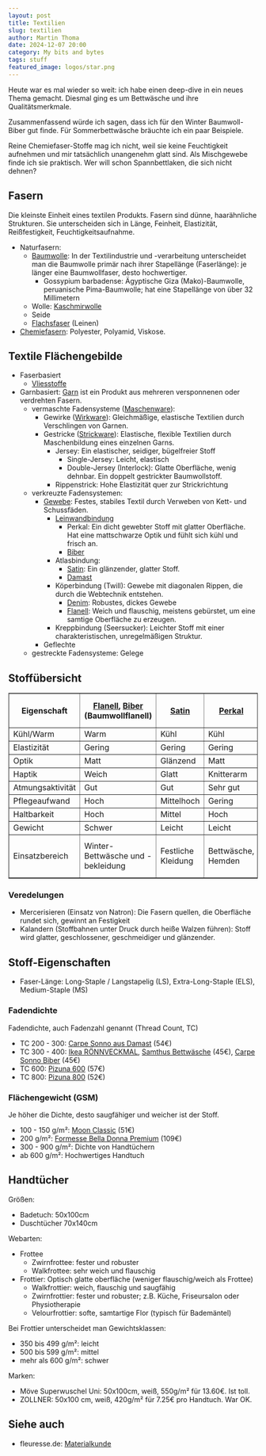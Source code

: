 ```yaml
---
layout: post
title: Textilien
slug: textilien
author: Martin Thoma
date: 2024-12-07 20:00
category: My bits and bytes
tags: stuff
featured_image: logos/star.png
---
```

Heute war es mal wieder so weit: ich habe einen deep-dive in ein neues Thema
gemacht. Diesmal ging es um Bettwäsche und ihre Qualitätsmerkmale.

Zusammenfassend würde ich sagen, dass ich für den Winter Baumwoll-Biber gut
finde. Für Sommerbettwäsche bräuchte ich ein paar Beispiele.

Reine Chemiefaser-Stoffe mag ich nicht, weil sie keine Feuchtigkeit aufnehmen
und mir tatsächlich unangenehm glatt sind. Als Mischgewebe finde ich sie
praktisch. Wer will schon Spannbettlaken, die sich nicht dehnen?

## Fasern

Die kleinste Einheit eines textilen Produkts. Fasern sind dünne,
haarähnliche Strukturen. Sie unterscheiden sich in Länge, Feinheit,
Elastizität, Reißfestigkeit, Feuchtigkeitsaufnahme.

* Naturfasern:
    * [Baumwolle](https://de.wikipedia.org/wiki/Baumwolle#Kulturbaumwollarten):
      In der Textilindustrie und -verarbeitung unterscheidet man die Baumwolle
      primär nach ihrer Stapellänge (Faserlänge): je länger eine Baumwollfaser,
      desto hochwertiger.
        * Gossypium barbadense: Ägyptische Giza (Mako)-Baumwolle, peruanische
          Pima-Baumwolle; hat eine Stapellänge von über 32 Millimetern
    * Wolle: [Kaschmirwolle](https://de.wikipedia.org/wiki/Kaschmirwolle)
    * Seide
    * [Flachsfaser](https://de.wikipedia.org/wiki/Flachsfaser) (Leinen)
* [Chemiefasern](https://de.wikipedia.org/wiki/Faser#Chemiefasern): Polyester, Polyamid, Viskose.

## Textile Flächengebilde

* Faserbasiert
    * [Vliesstoffe](https://de.wikipedia.org/wiki/Vliesstoff)
* Garnbasiert: [Garn](https://de.wikipedia.org/wiki/Garn) ist ein Produkt aus mehreren
  versponnenen oder verdrehten Fasern.
    * vermaschte Fadensysteme ([Maschenware](https://de.wikipedia.org/wiki/Maschenware)):
        * Gewirke ([Wirkware](https://de.wikipedia.org/wiki/Gewirke_(Textil))):
          Gleichmäßige, elastische Textilien durch Verschlingen von Garnen.
        * Gestricke ([Strickware](https://de.wikipedia.org/wiki/Stricken)):
          Elastische, flexible Textilien durch Maschenbildung eines einzelnen
          Garns.
            * Jersey: Ein elastischer, seidiger, bügelfreier Stoff
                * Single-Jersey: Leicht, elastisch
                * Double-Jersey (Interlock): Glatte Oberfläche, wenig dehnbar.
                  Ein doppelt gestrickter Baumwollstoff.
            * Rippenstrick: Hohe Elastizität quer zur Strickrichtung
    * verkreuzte Fadensystemen:
        * [Gewebe](https://de.wikipedia.org/wiki/Gewebe_(Textil)): Festes,
          stabiles Textil durch Verweben von Kett- und Schussfäden.
            * [Leinwandbindung](https://de.wikipedia.org/wiki/Leinwandbindung)
                * Perkal: Ein dicht gewebter Stoff mit glatter Oberfläche. Hat
                  eine mattschwarze Optik und fühlt sich kühl und frisch an.
                * <a href="https://de.wikipedia.org/wiki/Biber_(Stoff)">Biber</a>
            * Atlasbindung:
                * [Satin](https://de.wikipedia.org/wiki/Satin): Ein glänzender,
                  glatter Stoff.
                * [Damast](https://de.wikipedia.org/wiki/Damast)
            * Köperbindung (Twill): Gewebe mit diagonalen Rippen, die durch die
              Webtechnik entstehen.
                * [Denim](https://de.wikipedia.org/wiki/Denim): Robustes, dickes Gewebe
                * [Flanell](https://de.wikipedia.org/wiki/Flanell): Weich und
                  flauschig, meistens gebürstet, um eine samtige Oberfläche zu
                  erzeugen.
            * Kreppbindung (Seersucker): Leichter Stoff mit einer
              charakteristischen, unregelmäßigen Struktur.
        * Geflechte
    * gestreckte Fadensysteme: Gelege

## Stoffübersicht

<table border="1">
  <thead>
    <tr>
      <th>Eigenschaft</th>
      <th><a href="https://de.wikipedia.org/wiki/Flanell">Flanell</a>, <a href="https://de.wikipedia.org/wiki/Biber_(Stoff)">Biber</a> (Baumwollflanell)</th>
      <th><a href="https://de.wikipedia.org/wiki/Satin">Satin</a></th>
      <th><a href="https://de.wikipedia.org/wiki/Perkal">Perkal</a></th>
      <th><a href="https://de.wikipedia.org/wiki/Seersucker">Seersucker</a></th>
      <th><a href="https://de.wikipedia.org/wiki/Jersey_(Stoff)">Jersey</a> (Interlock, Jacquard)</th>
    </tr>
  </thead>
  <tbody>
    <tr>
      <td>Kühl/Warm</td>
      <td>Warm</td>
      <td>Kühl</td>
      <td>Kühl</td>
      <td>Kühl</td>
      <td>Kühl</td>
    </tr>
    <tr>
      <td>Elastizität</td>
      <td>Gering</td>
      <td>Gering</td>
      <td>Gering</td>
      <td>Gering</td>
      <td>Hoch</td>
    </tr>
    <tr>
      <td>Optik</td>
      <td>Matt</td>
      <td>Glänzend</td>
      <td>Matt</td>
      <td>Strukturiert</td>
      <td>Glatt</td>
    </tr>
    <tr>
      <td>Haptik</td>
      <td>Weich</td>
      <td>Glatt</td>
      <td>Knitterarm</td>
      <td>Knitterig</td>
      <td>Weich</td>
    </tr>
    <tr>
      <td>Atmungsaktivität</td>
      <td>Gut</td>
      <td>Gut</td>
      <td>Sehr gut</td>
      <td>Gut</td>
      <td>Sehr gut</td>
    </tr>
    <tr>
      <td>Pflegeaufwand</td>
      <td>Hoch</td>
      <td>Mittelhoch</td>
      <td>Gering</td>
      <td>Gering</td>
      <td>Gering</td>
    </tr>
    <tr>
      <td>Haltbarkeit</td>
      <td>Hoch</td>
      <td>Mittel</td>
      <td>Hoch</td>
      <td>Mittel</td>
      <td>Hoch</td>
    </tr>
    <tr>
      <td>Gewicht</td>
      <td>Schwer</td>
      <td>Leicht</td>
      <td>Leicht</td>
      <td>Leicht</td>
      <td>Leicht</td>
    </tr>
    <tr>
      <td>Einsatzbereich</td>
      <td>Winter-Bettwäsche und -bekleidung</td>
      <td>Festliche Kleidung</td>
      <td>Bettwäsche, Hemden</td>
      <td>Sommer-Bettwäsche und -bekleidung</td>
      <td>Sportbekleidung, T-Shirts</td>
    </tr>
  </tbody>
</table>

### Veredelungen

* Mercerisieren (Einsatz von Natron): Die Fasern quellen, die Oberfläche rundet
  sich, gewinnt an Festigkeit
* Kalandern (Stoffbahnen unter Druck durch heiße Walzen führen): Stoff wird
  glatter, geschlossener, geschmeidiger und glänzender.


## Stoff-Eigenschaften

* Faser-Länge: Long-Staple / Langstapelig (LS), Extra-Long-Staple (ELS), Medium-Staple (MS)

### Fadendichte

Fadendichte, auch Fadenzahl genannt (Thread Count, TC)

* TC 200 - 300: [Carpe Sonno aus Damast](https://www.amazon.de/CARPE-SONNO-Bettw%C3%A4sche-Baumwolle-Damast/dp/B09SBBTTH8/) (54€)
* TC 300 - 400: [Ikea RÖNNVECKMAL](https://www.ikea.com/de/de/p/roennveckmal-kopfkissenbezug-weiss-80532660/), [Samthus Bettwäsche](https://www.amazon.de/Samthus-Bettw%C3%A4sche-135x200-Baumwolle-Satin/dp/B0BWV7GXWC/) (45€), [Carpe Sonno Biber](https://www.amazon.de/Carpe-Sonno-kuschelige-Winterbettw%C3%A4sche-Rei%C3%9Fverschluss/dp/B01LX447Z0/) (45€)
* TC 600: [Pizuna 600](https://www.amazon.de/dp/B08Z7VV3XD/ref=sspa_dk_detail_2) (57€)
* TC 800: [Pizuna 800](https://www.amazon.de/dp/B08Z825H58/ref=sspa_dk_detail_3) (52€)

### Flächengewicht (GSM)

Je höher die Dichte, desto saugfähiger und weicher ist der Stoff.

* 100 - 150 g/m²: [Moon Classic](https://www.amazon.de/Hotelbettw%C3%A4sche-Bettw%C3%A4sche-Moon-Hotelverschluss-kochfest/dp/B077YW98H2/) (51€)
* 200 g/m²: [Formesse Bella Donna Premium](https://www.bettwaren-shop.de/Bettlaken/Formesse-Bella-Donna-Premium-Spannbetttuch.html) (109€)
* 300 - 900 g/m²: Dichte von Handtüchern
* ab 600 g/m²: Hochwertiges Handtuch

## Handtücher

Größen:

* Badetuch: 50x100cm
* Duschtücher 70x140cm

Webarten:

* Frottee
    * Zwirnfrottee: fester und robuster
    * Walkfrottee:  sehr weich und flauschig
* Frottier: Optisch glatte oberfläche (weniger flauschig/weich als Frottee)
    * Walkfrottier: weich, flauschig und saugfähig
    * Zwirnfrottier: fester und robuster; z.B. Küche, Friseursalon oder Physiotherapie
    * Velourfrottier: softe, samtartige Flor (typisch für Bademäntel)

Bei Frottier unterscheidet man Gewichtsklassen:

* 350 bis 499 g/m²: leicht
* 500 bis 599 g/m²: mittel
* mehr als 600 g/m²: schwer

Marken:

* Möve Superwuschel Uni: 50x100cm, weiß, 550g/m² für 13.60€. Ist toll.
* ZOLLNER: 50x100 cm, weiß, 420g/m² für 7.25€ pro Handtuch. War OK.

## Siehe auch

* fleuresse.de: [Materialkunde](https://www.fleuresse.de/wissenswertes/materialkunde/)

